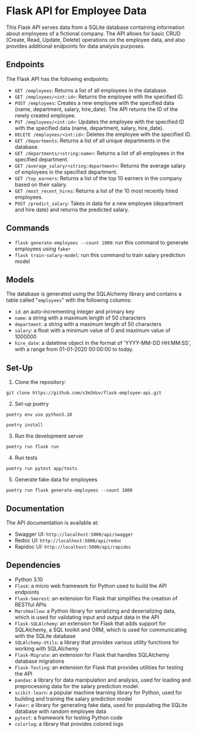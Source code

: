 # Flask API for Employee Data
This Flask API serves data from a SQLite database containing information about employees of a fictional company. The API allows for basic CRUD (Create, Read, Update, Delete) operations on the employee data, and also provides additional endpoints for data analysis purposes.

## Endpoints
The Flask API has the following endpoints:
- `GET /employees`: Returns a list of all employees in the database.
- `GET /employees/<int:id>`: Returns the employee with the specified ID.
- `POST /employees`: Creates a new employee with the specified data (name, department, salary, hire_date). The API returns the ID of the newly created employee.
- `PUT /employees/<int:id>`: Updates the employee with the specified ID with the specified data (name, department, salary, hire_date).
- `DELETE /employees/<int:id>`: Deletes the employee with the specified ID.
- `GET /departments`: Returns a list of all unique departments in the database.
- `GET /departments/<string:name>`: Returns a list of all employees in the specified department.
- `GET /average_salary/<string:department>`: Returns the average salary of employees in the specified department.
- `GET /top_earners`: Returns a list of the top 10 earners in the company based on their salary.
- `GET /most_recent_hires`: Returns a list of the 10 most recently hired employees.
- `POST /predict_salary`: Takes in data for a new employee (department and hire date) and returns the predicted salary.

## Commands
- `flask generate-employees --count 1000`: run this command to generate employees using `faker`
- `flask train-salary-model`: run this command to train salary prediction model

## Models
The database is generated using the SQLAlchemy library and contains a table called "`employees`" with the following columns:
- `id`: an auto-incrementing integer and primary key
- `name`: a string with a maximum length of 50 characters
- `department`: a string with a maximum length of 50 characters
- `salary`: a float with a minimum value of 0 and maximum value of 1000000
- `hire_date`: a datetime object in the format of 'YYYY-MM-DD HH:MM:SS', with a range from 01-01-2020 00:00:00 to today. 

## Set-Up
1. Clone the repository:
```
git clone https://github.com/s3m3dov/flask-employee-api.git
```

2. Set-up poetry
```
poetry env use python3.10
```
```
poetry install
```

3. Run the development server
```
poetry run flask run
```

4. Run tests
```
poetry run pytest app/tests
```

5. Generate fake data for employees
```
poetry run flask generate-employees --count 1000
```

## Documentation
The API documentation is available at:
- Swagger UI: `http://localhost:5000/api/swagger`
- Redoc UI: `http://localhost:5000/api/redoc`
- Rapidoc UI: `http://localhost:5000/api/rapidoc`

## Dependencies
- Python 3.10
- `Flask`: a micro web framework for Python used to build the API endpoints
- `Flask-Smorest`: an extension for Flask that simplifies the creation of RESTful APIs
- `Marshmallow`: a Python library for serializing and deserializing data, which is used for validating input and output data in the API
- `Flask-SQLAlchemy`: an extension for Flask that adds support for SQLAlchemy, a SQL toolkit and ORM, which is used for communicating with the SQLite database
- `SQLAlchemy-Utils`: a library that provides various utility functions for working with SQLAlchemy
- `Flask-Migrate`: an extension for Flask that handles SQLAlchemy database migrations
- `Flask-Testing`: an extension for Flask that provides utilities for testing the API
- `pandas`: a library for data manipulation and analysis, used for loading and preprocessing data for the salary prediction model.
- `scikit-learn`: a popular machine learning library for Python, used for building and training the salary prediction model
- `Faker`: a library for generating fake data, used for populating the SQLite database with random employee data
- `pytest`: a framework for testing Python code
- `colorlog`: a library that provides colored logs
